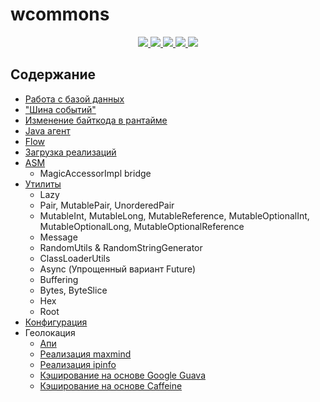 # wcommons

<div align="center">
  <a href="https://github.com/whilein/wcommons/blob/master/LICENSE">
    <img src="https://img.shields.io/github/license/whilein/wcommons">
  </a>

  <a href="https://discord.gg/ANEHruraCc">
    <img src="https://img.shields.io/discord/819859288049844224?logo=discord">
  </a>

  <a href="https://github.com/whilein/wcommons/issues">
    <img src="https://img.shields.io/github/issues/whilein/wcommons">
  </a>

  <a href="https://github.com/whilein/wcommons/pulls">
    <img src="https://img.shields.io/github/issues-pr/whilein/wcommons">
  </a>

  <a href="https://search.maven.org/artifact/io.github.whilein.wcommons/sql">
    <img src="https://img.shields.io/maven-central/v/io.github.whilein.wcommons/sql">
  </a>
</div>

## Содержание

- [Работа с базой данных](sql)
- ["Шина событий"](eventbus)
- [Изменение байткода в рантайме](asm-patcher)
- [Java агент](agent)
- [Flow](flow)
- [Загрузка реализаций](impl-loader)
- [ASM](asm)
  - MagicAccessorImpl bridge
- [Утилиты](util)
  - Lazy
  - Pair, MutablePair, UnorderedPair
  - MutableInt, MutableLong, MutableReference, MutableOptionalInt, MutableOptionalLong, MutableOptionalReference
  - Message
  - RandomUtils & RandomStringGenerator
  - ClassLoaderUtils
  - Async (Упрощенный вариант Future)
  - Buffering
  - Bytes, ByteSlice
  - Hex
  - Root
- [Конфигурация](config)
- Геолокация
  - [Апи](geo-api)
  - [Реализация maxmind](geo-maxmind-impl)
  - [Реализация ipinfo](geo-ipinfo-impl)
  - [Кэширование на основе Google Guava](geo-cache-guava)
  - [Кэширование на основе Caffeine](geo-cache-caffeine)
